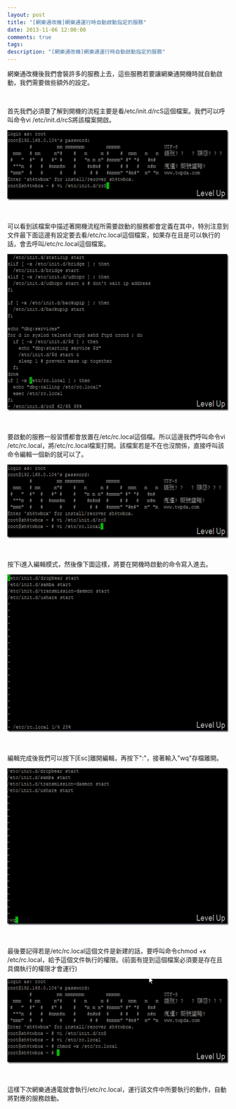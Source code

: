 ```yaml
---
layout: post
title: "[網樂通改機]網樂通運行時自動啟動指定的服務"
date: 2013-11-06 12:00:00
comments: true
tags: 
description: "[網樂通改機]網樂通運行時自動啟動指定的服務"
---
```

<p>
	網樂通改機後我們會裝許多的服務上去，這些服務若要讓網樂通開機時就自動啟動，我們需要做些額外的設定。</p>
<p>
	 </p>
<p>
	首先我們必須要了解到開機的流程主要是看/etc/init.d/rcS這個檔案。我們可以呼叫命令vi /etc/init.d/rcS將該檔案開啟。</p>
<p>
	<img alt="image" border="0" height="160" src="\images\posts\7e6fa04d-1032-406e-9244-bb9e9ac3d257\image_thumb.png" style="border-left-width: 0px; border-right-width: 0px; border-bottom-width: 0px; border-top-width: 0px" width="593" /></p>
<p>
	 </p>
<p>
	可以看到該檔案中描述著開機流程所需要啟動的服務都會定義在其中，特別注意到文件最下面這邊有設定要去看/etc/rc.local這個檔案，如果存在且是可以執行的話，會去呼叫/etc/rc.local這個檔案。</p>
<p>
	<img alt="image" border="0" height="357" src="\images\posts\7e6fa04d-1032-406e-9244-bb9e9ac3d257\image10_thumb.png" style="border-left-width: 0px; border-right-width: 0px; border-bottom-width: 0px; border-top-width: 0px" width="592" /></p>
<p>
	 </p>
<p>
	要啟動的服務一般習慣都會放置在/etc/rc.local這個檔。所以這邊我們呼叫命令vi /etc/rc.local，將/etc/rc.local檔案打開。該檔案若是不在也沒關係，直接呼叫該命令編輯一個新的就可以了。</p>
<p>
	<img alt="image" border="0" height="168" src="\images\posts\7e6fa04d-1032-406e-9244-bb9e9ac3d257\image7_thumb.png" style="border-left-width: 0px; border-right-width: 0px; border-bottom-width: 0px; border-top-width: 0px" width="595" /></p>
<p>
	 </p>
<p>
	按下i進入編輯模式，然後像下圖這樣，將要在開機時啟動的命令寫入進去。</p>
<p>
	<img alt="image" border="0" height="359" src="\images\posts\7e6fa04d-1032-406e-9244-bb9e9ac3d257\image13_thumb.png" style="border-left-width: 0px; border-right-width: 0px; border-bottom-width: 0px; border-top-width: 0px" width="591" /></p>
<p>
	 </p>
<p>
	編輯完成後我們可以按下[Esc]離開編輯，再按下":"，接著輸入"wq"存檔離開。</p>
<p>
	<img alt="image" border="0" height="357" src="\images\posts\7e6fa04d-1032-406e-9244-bb9e9ac3d257\image16_thumb.png" style="border-left-width: 0px; border-right-width: 0px; border-bottom-width: 0px; border-top-width: 0px" width="590" /></p>
<p>
	 </p>
<p>
	最後要記得若是/etc/rc.local這個文件是新建的話，要呼叫命令chmod +x /etc/rc.local，給予這個文件執行的權限。(前面有提到這個檔案必須要是存在且具備執行的權限才會運行)</p>
<p>
	<img alt="image" border="0" height="193" src="\images\posts\7e6fa04d-1032-406e-9244-bb9e9ac3d257\image19_thumb.png" style="border-left-width: 0px; border-right-width: 0px; border-bottom-width: 0px; border-top-width: 0px" width="593" /></p>
<p>
	 </p>
<p>
	這樣下次網樂通通電就會執行/etc/rc.local，運行該文件中所要執行的動作，自動將對應的服務啟動。</p>
